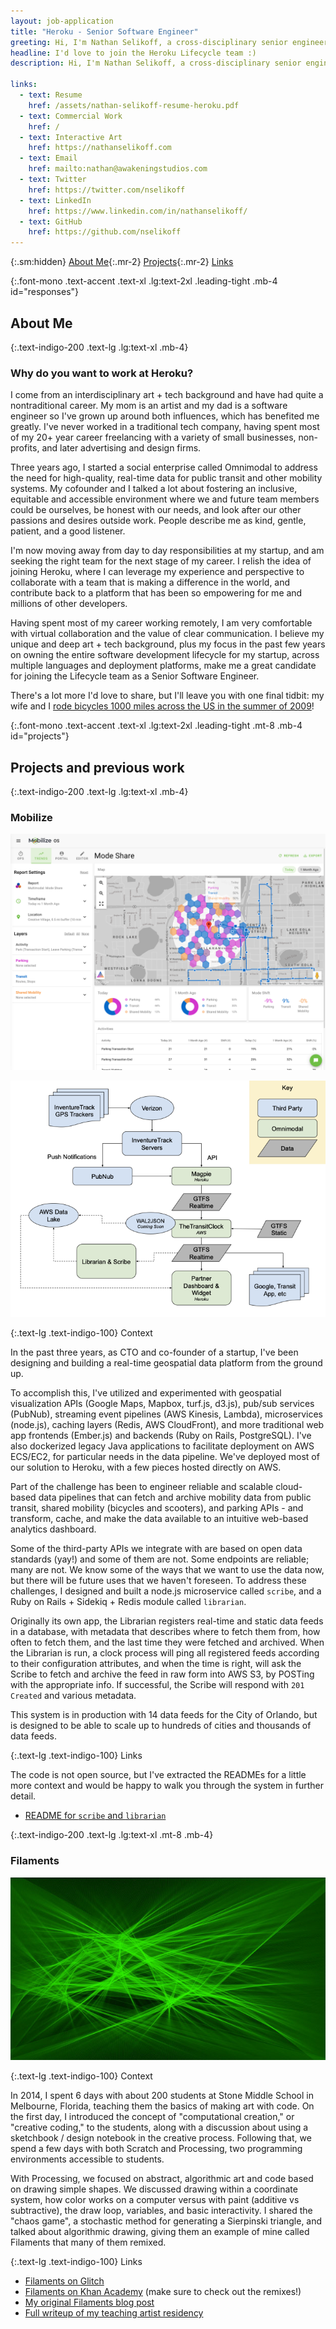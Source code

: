 ```yaml
---
layout: job-application
title: "Heroku - Senior Software Engineer"
greeting: Hi, I'm Nathan Selikoff, a cross-disciplinary senior engineer!
headline: I'd love to join the Heroku Lifecycle team :)
description: Hi, I'm Nathan Selikoff, a cross-disciplinary senior engineer, and I'd love to join the Heroku Lifecycle team :)

links:
  - text: Resume
    href: /assets/nathan-selikoff-resume-heroku.pdf
  - text: Commercial Work
    href: /
  - text: Interactive Art
    href: https://nathanselikoff.com
  - text: Email
    href: mailto:nathan@awakeningstudios.com
  - text: Twitter
    href: https://twitter.com/nselikoff
  - text: LinkedIn
    href: https://www.linkedin.com/in/nathanselikoff/
  - text: GitHub
    href: https://github.com/nselikoff
---
```


{:.sm:hidden}
[About Me](#responses){:.mr-2}
[Projects](#projects){:.mr-2}
[Links](#links)

{:.font-mono .text-accent .text-xl .lg:text-2xl .leading-tight .mb-4 id="responses"}

## About Me

{:.text-indigo-200 .text-lg .lg:text-xl .mb-4}

### Why do you want to work at Heroku?

I come from an interdisciplinary art + tech background and have had quite a nontraditional career. My mom is an artist and my dad is a software engineer so I've grown up around both influences, which has benefited me greatly. I've never worked in a traditional tech company, having spent most of my 20+ year career freelancing with a variety of small businesses, non-profits, and later advertising and design firms.

Three years ago, I started a social enterprise called Omnimodal to address the need for high-quality, real-time data for public transit and other mobility systems. My cofounder and I talked a lot about fostering an inclusive, equitable and accessible environment where we and future team members could be ourselves, be honest with our needs, and look after our other passions and desires outside work. People describe me as kind, gentle, patient, and a good listener.

I'm now moving away from day to day responsibilities at my startup, and am seeking the right team for the next stage of my career. I relish the idea of joining Heroku, where I can leverage my experience and perspective to collaborate with a team that is making a difference in the world, and contribute back to a platform that has been so empowering for me and millions of other developers.

Having spent most of my career working remotely, I am very comfortable with virtual collaboration and the value of clear communication. I believe my unique and deep art + tech background, plus my focus in the past few years on owning the entire software development lifecycle for my startup, across multiple languages and deployment platforms, make me a great candidate for joining the Lifecycle team as a Senior Software Engineer.

There's a lot more I'd love to share, but I'll leave you with one final tidbit: my wife and I [rode bicycles 1000 miles across the US in the summer of 2009](https://www.youtube.com/watch?v=fKYUrGmXqIk)!

{:.font-mono .text-accent .text-xl .lg:text-2xl .leading-tight .mt-8 .mb-4 id="projects"}

## Projects and previous work

{:.text-indigo-200 .text-lg .lg:text-xl .mb-4}

### Mobilize

![Omnimodal Mobilize Analytics Dashboard](/assets/img/jobs/omnimodal-mobilize-geospatial-analytics-dashboard.png)

![Omnimodal Realtime Data Flow](/assets/img/jobs/omnimodal-realtime-data-flow-720w.png)

{:.text-lg .text-indigo-100}
Context

In the past three years, as CTO and co-founder of a startup, I've been designing and building a real-time geospatial data platform from the ground up.

To accomplish this, I've utilized and experimented with geospatial visualization APIs (Google Maps, Mapbox, turf.js, d3.js), pub/sub services (PubNub), streaming event pipelines (AWS Kinesis, Lambda), microservices (node.js), caching layers (Redis, AWS CloudFront), and more traditional web app frontends (Ember.js) and backends (Ruby on Rails, PostgreSQL). I've also dockerized legacy Java applications to facilitate deployment on AWS ECS/EC2, for particular needs in the data pipeline. We've deployed most of our solution to Heroku, with a few pieces hosted directly on AWS.

Part of the challenge has been to engineer reliable and scalable cloud-based data pipelines that can fetch and archive mobility data from public transit, shared mobility (bicycles and scooters), and parking APIs - and transform, cache, and make the data available to an intuitive web-based analytics dashboard.

Some of the third-party APIs we integrate with are based on open data standards (yay!) and some of them are not. Some endpoints are reliable; many are not. We know some of the ways that we want to use the data now, but there will be future uses that we haven't foreseen. To address these challenges, I designed and built a node.js microservice called `scribe`, and a Ruby on Rails + Sidekiq + Redis module called `librarian`.

Originally its own app, the Librarian registers real-time and static data feeds in a database, with metadata that describes where to fetch them from, how often to fetch them, and the last time they were fetched and archived. When the Librarian is run, a clock process will ping all registered feeds according to their configuration attributes, and when the time is right, will ask the Scribe to fetch and archive the feed in raw form into AWS S3, by POSTing with the appropriate info. If successful, the Scribe will respond with `201 Created` and various metadata.

This system is in production with 14 data feeds for the City of Orlando, but is designed to be able to scale up to hundreds of cities and thousands of data feeds.

{:.text-lg .text-indigo-100}
Links

The code is not open source, but I've extracted the READMEs for a little more context and would be happy to walk you through the system in further detail.

- [README for `scribe` and `librarian`](https://gist.github.com/nselikoff/77f00f055832d99543190fcaac6aa47c)

{:.text-indigo-200 .text-lg .lg:text-xl .mt-8 .mb-4}

### Filaments

![Filaments](/assets/img/jobs/filaments_0.jpg)

{:.text-lg .text-indigo-100}
Context

In 2014, I spent 6 days with about 200 students at Stone Middle School in Melbourne, Florida, teaching them the basics of making art with code. On the first day, I introduced the concept of "computational creation," or "creative coding," to the students, along with a discussion about using a sketchbook / design notebook in the creative process. Following that, we spend a few days with both Scratch and Processing, two programming environments accessible to students.

With Processing, we focused on abstract, algorithmic art and code based on drawing simple shapes. We discussed drawing within a coordinate system, how color works on a computer versus with paint (additive vs subtractive), the draw loop, variables, and basic interactivity. I shared the "chaos game", a stochastic method for generating a Sierpinski triangle, and talked about algorithmic drawing, giving them an example of mine called Filaments that many of them remixed.

{:.text-lg .text-indigo-100}
Links

- [Filaments on Glitch](https://filaments.glitch.me)
- [Filaments on Khan Academy](https://www.khanacademy.org/computer-programming/filaments/2396343163) (make sure to check out the remixes!)
- [My original Filaments blog post](https://nathanselikoff.com/698/code-sketches/filaments)
- [Full writeup of my teaching artist residency](https://nathanselikoff.com/2316/events/teaching-artist-residency-stone-middle-school)
